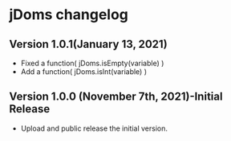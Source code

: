 # jDoms changelog

## Version 1.0.1(January 13, 2021)
* Fixed a function( jDoms.isEmpty(variable) )
* Add a function( jDoms.isInt(variable) )

## Version 1.0.0 (November 7th, 2021)-Initial Release
* Upload and public release the initial version.